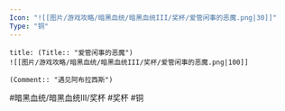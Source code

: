```yaml
---
Icon: "![[图片/游戏攻略/暗黑血统/暗黑血统III/奖杯/爱管闲事的恶魔.png|30]]"
Type: "铜"
---
```

```ad-common-bronze-trophy
title: (Title:: "爱管闲事的恶魔")
![[图片/游戏攻略/暗黑血统/暗黑血统III/奖杯/爱管闲事的恶魔.png|100]]

(Comment:: "遇见阿布拉西斯")
```

#暗黑血统/暗黑血统III/奖杯 #奖杯 #铜
